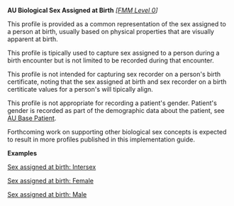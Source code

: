 **AU Biological Sex Assigned at Birth** *[[FMM Level 0](guidance.html)]*

This profile is provided as a common representation of the sex assigned to a person at birth, usually based on physical properties that are visually apparent at birth.

This profile is tipically used to capture sex assigned to a person during a birth encounter but is not limited to be recorded during that encounter.

This profile is not intended for capturing sex recorder on a person's birth certificate, noting that the sex assigned at birth and sex recorder on a birth certiticate values for a person's will tipically
align.

This profile is not appropriate for recording a patient's gender. Patient's gender is recorded as part of the demographic data about the patient, see [AU Base Patient](StructureDefinition-au-patient.html). 

Forthcoming work on supporting other biological sex concepts is expected to result in more profiles published in this implementation guide. 





**Examples**

[Sex assigned at birth: Intersex](Observation-sex-at-birth-intersex.html)

[Sex assigned at birth: Female](Observation-sex-at-birth-female.html)

[Sex assigned at birth: Male](Observation-06d63c90-0316-426d-97fa-d34ee65a0abd.html)



